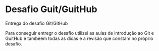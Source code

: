# Desafio Guit/GuitHub
Entrega do desafio Git/GitHub

Para conseguir entregr o desafio utilizei as aulas de introdução ao Git e GuitHub e tambeém todas as dicas e a revisão que constam no próprio desafio.
